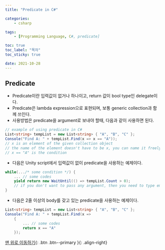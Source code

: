 ```yaml
---
title: "Predicate in C#"

categories:
    - csharp

tags:
    - [Programming Language, C#, predicate]

toc: true
toc_label: "목차"
toc_sticky: true

date: 2021-10-28
---
```


## Predicate
- Predicate이란 입력값이 없거나 하나이고, return 값이 bool type인 delegate이다.
- Predicate은 lambda expression으로 표현되며, 보통 generic collection과 함께 쓰인다.
- 사용방법은 predicate을 argument로 보내야 할때, 다음과 같이 사용하면 된다.
```c#
// example of using predicate in C#
List<string> tempList = new List<string> { "A", "B", "C" };
Console("Find A: " + tempList.Find(x => x == "A"));
// x is an element of the given collection object
// the name of the element doesn't have to be x, you can name it freely like s or so -> ex: s => s == "A"
// x == "A" is the condition
```
- 다음은 Unity script에서 입력값이 없이 predicate을 사용하는 예제이다.
```c#
while(.../* some condition */) {
    ... // some codes
    yield return new WaitUntil(() => tempList.Count > 0);
    // if you don't want to pass any argument, then you need to type empty parenthesis () instead of the name of the element
}
```
- 다음은 2줄 이상의 body를 갖고 있는 predicate을 사용하는 예제이다.
```c#
List<string> tempList = new List<string> { "A", "B", "C" };
Console("Find A: " + tempList.Find(x => 
    { 
        ... // some codes
        return x == "A"
    });
```

[맨 위로 이동하기](#){: .btn .btn--primary }{: .align-right}